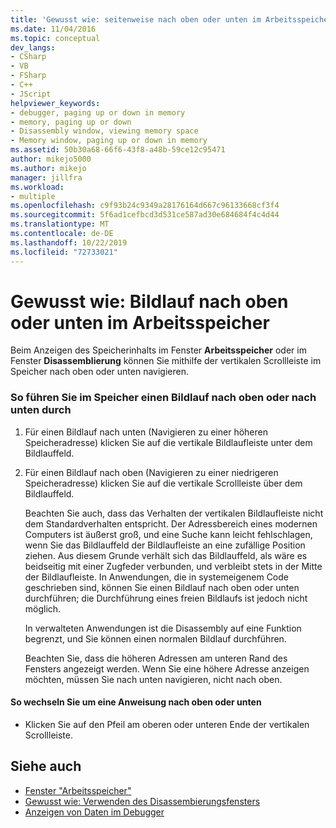 ```yaml
---
title: 'Gewusst wie: seitenweise nach oben oder unten im Arbeitsspeicher | Microsoft-Dokumentation'
ms.date: 11/04/2016
ms.topic: conceptual
dev_langs:
- CSharp
- VB
- FSharp
- C++
- JScript
helpviewer_keywords:
- debugger, paging up or down in memory
- memory, paging up or down
- Disassembly window, viewing memory space
- Memory window, paging up or down in memory
ms.assetid: 50b30a68-66f6-43f8-a48b-59ce12c95471
author: mikejo5000
ms.author: mikejo
manager: jillfra
ms.workload:
- multiple
ms.openlocfilehash: c9f93b24c9349a28176164d667c96133668cf3f4
ms.sourcegitcommit: 5f6ad1cefbcd3d531ce587ad30e684684f4c4d44
ms.translationtype: MT
ms.contentlocale: de-DE
ms.lasthandoff: 10/22/2019
ms.locfileid: "72733021"
---
```

# <a name="how-to-page-up-or-down-in-memory"></a>Gewusst wie: Bildlauf nach oben oder unten im Arbeitsspeicher

Beim Anzeigen des Speicherinhalts im Fenster **Arbeitsspeicher** oder im Fenster **Disassemblierung** können Sie mithilfe der vertikalen Scrollleiste im Speicher nach oben oder unten navigieren.

### <a name="to-page-up-or-down-in-memory"></a>So führen Sie im Speicher einen Bildlauf nach oben oder nach unten durch

1. Für einen Bildlauf nach unten (Navigieren zu einer höheren Speicheradresse) klicken Sie auf die vertikale Bildlaufleiste unter dem Bildlauffeld.

2. Für einen Bildlauf nach oben (Navigieren zu einer niedrigeren Speicheradresse) klicken Sie auf die vertikale Scrollleiste über dem Bildlauffeld.

   Beachten Sie auch, dass das Verhalten der vertikalen Bildlaufleiste nicht dem Standardverhalten entspricht. Der Adressbereich eines modernen Computers ist äußerst groß, und eine Suche kann leicht fehlschlagen, wenn Sie das Bildlauffeld der Bildlaufleiste an eine zufällige Position ziehen. Aus diesem Grunde verhält sich das Bildlauffeld, als wäre es beidseitig mit einer Zugfeder verbunden, und verbleibt stets in der Mitte der Bildlaufleiste. In Anwendungen, die in systemeigenem Code geschrieben sind, können Sie einen Bildlauf nach oben oder unten durchführen; die Durchführung eines freien Bildlaufs ist jedoch nicht möglich.

   In verwalteten Anwendungen ist die Disassembly auf eine Funktion begrenzt, und Sie können einen normalen Bildlauf durchführen.

   Beachten Sie, dass die höheren Adressen am unteren Rand des Fensters angezeigt werden. Wenn Sie eine höhere Adresse anzeigen möchten, müssen Sie nach unten navigieren, nicht nach oben.

#### <a name="to-move-up-or-down-one-instruction"></a>So wechseln Sie um eine Anweisung nach oben oder unten

- Klicken Sie auf den Pfeil am oberen oder unteren Ende der vertikalen Scrollleiste.

## <a name="see-also"></a>Siehe auch
- [Fenster "Arbeitsspeicher"](../debugger/memory-windows.md)
- [Gewusst wie: Verwenden des Disassembierungsfensters](../debugger/how-to-use-the-disassembly-window.md)
- [Anzeigen von Daten im Debugger](../debugger/viewing-data-in-the-debugger.md)